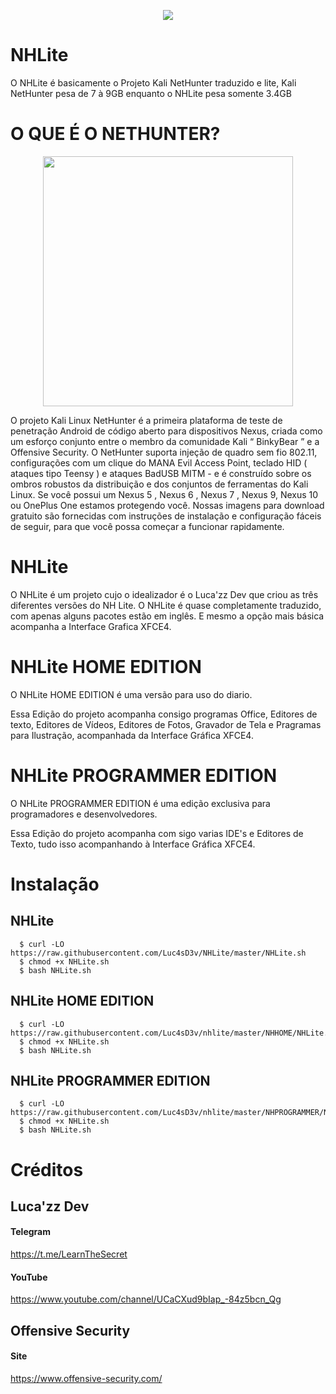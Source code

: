 <a href="https://github.com/Luc4sD3v/NHLite">
<p align="center">
  <img src="https://upload.wikimedia.org/wikipedia/commons/7/7a/Kali_Linux_Logo.png" />
</p>
</a>

# NHLite
O NHLite é basicamente o Projeto Kali NetHunter traduzido e lite, Kali NetHunter pesa de 7 à 9GB enquanto o NHLite pesa somente 3.4GB


# O QUE É O NETHUNTER?

<a href="https://github.com/Luc4sD3v/NHLite">
<p align="center">
 <img src=https://i.pinimg.com/originals/4d/4d/ea/4d4deab401a295b1ff6a39b958ae77b0.png width="400" height="400"></p>
</a>

O projeto Kali Linux NetHunter é a primeira plataforma de teste de penetração Android de código aberto para dispositivos Nexus, criada como um esforço conjunto entre o membro da comunidade Kali “ BinkyBear ” e a Offensive Security. O NetHunter suporta injeção de quadro sem fio 802.11, configurações com um clique do MANA Evil Access Point, teclado HID ( ataques tipo Teensy ) e ataques BadUSB MITM - e é construído sobre os ombros robustos da distribuição e dos conjuntos de ferramentas do Kali Linux. Se você possui um Nexus 5 ,  Nexus 6 ,  Nexus 7 ,  Nexus 9,  Nexus 10  ou OnePlus One estamos protegendo você. Nossas imagens para download gratuito são fornecidas com instruções de instalação e configuração fáceis de seguir, para que você possa começar a funcionar rapidamente.

# NHLite

O NHLite é um projeto cujo o idealizador é o Luca'zz Dev que criou as três diferentes versões do NH Lite.
O NHLite é quase completamente traduzido, com apenas alguns pacotes estão em inglês.
E mesmo a opção mais básica acompanha a Interface Grafica XFCE4.

# NHLite HOME EDITION

O NHLite HOME EDITION é uma versão para uso do diario.

Essa Edição do projeto acompanha consigo programas Office, Editores de texto, Editores de Vídeos, Editores de Fotos, Gravador de Tela e Pragramas para Ilustração, acompanhada da Interface Gráfica XFCE4.

# NHLite PROGRAMMER EDITION

O NHLite PROGRAMMER EDITION é uma edição exclusiva para programadores e desenvolvedores.

Essa Edição do projeto acompanha com sigo varias IDE's e Editores de Texto, tudo isso acompanhando à Interface Gráfica XFCE4.

# Instalação

## NHLite

      $ curl -LO https://raw.githubusercontent.com/Luc4sD3v/NHLite/master/NHLite.sh
      $ chmod +x NHLite.sh
      $ bash NHLite.sh

## NHLite HOME EDITION

      $ curl -LO https://raw.githubusercontent.com/Luc4sD3v/nhlite/master/NHHOME/NHLite.sh
      $ chmod +x NHLite.sh
      $ bash NHLite.sh

## NHLite PROGRAMMER EDITION

      $ curl -LO https://raw.githubusercontent.com/Luc4sD3v/nhlite/master/NHPROGRAMMER/NHLite.sh
      $ chmod +x NHLite.sh
      $ bash NHLite.sh

# Créditos

## Luca'zz Dev
#### Telegram

https://t.me/LearnTheSecret

#### YouTube

https://www.youtube.com/channel/UCaCXud9bIap_-84z5bcn_Qg

## Offensive Security
#### Site

https://www.offensive-security.com/
